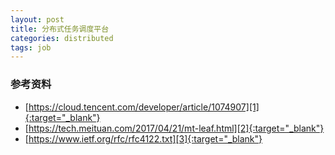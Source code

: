 ```yaml
---
layout: post
title: 分布式任务调度平台
categories: distributed
tags: job
---
```




### 参考资料

* [https://cloud.tencent.com/developer/article/1074907][1]{:target="_blank"}
* [https://tech.meituan.com/2017/04/21/mt-leaf.html][2]{:target="_blank"}
* [https://www.ietf.org/rfc/rfc4122.txt][3]{:target="_blank"}

[1]:https://cloud.tencent.com/developer/article/1074907
[2]:https://tech.meituan.com/2017/04/21/mt-leaf.html
[3]:https://www.ietf.org/rfc/rfc4122.txt
